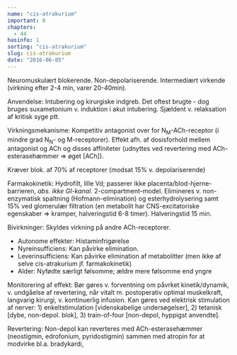 ```yaml
---
name: "cis-atrakurium"
important: 0
chapters:
  - 44
hasinfo: 1
sorting: "cis-atrakurium"
slug: cis-atrakurium
date: "2016-06-05"
---
```


Neuromuskulært blokerende. Non-depolariserende. Intermediært virkende (virkning
efter 2-4 min, varer 20-40min).

Anvendelse: Intubering og kirurgiske indgreb. Det oftest brugte - dog bruges
suxametonium v. induktion i akut intubering. Sjældent v. relaksation af kritisk
syge ptt.

Virkningsmekanisme: Kompetitiv antagonist over for N<sub>M</sub>-ACh-receptor (i
mindre grad N<sub>N</sub>- og M-receptorer). Effekt afh. af dosisforhold mellem
antagonist og ACh og disses affiniteter (udnyttes ved revertering med
ACh-esterasehæmmer => øget [ACh]).

Kræver blok. af 70% af receptorer (modsat 15% v. depolariserende)

Farmakokinetik: Hydrofilt, lille Vd; passerer ikke
placenta/blod-hjerne-barrieren, <em>abs. ikke GI-kanal</em>.
2-compartment-model. Elimineres v. non-enzymatisk spaltning
(Hofmann-elimination) og esterhydrolysering samt 15% ved glomerulær filtration
(en metabolit har CNS-excitatoriske egenskaber => kramper, halveringstid 6-8
timer). Halveringstid 15 min.

Bivirkninger: Skyldes virkning på andre ACh-receptorer. <ul><li>Autonome
effekter: Histaminfrigørelse</li><li>Nyreinsufficiens: Kan påvirke
elimination.</li><li>Leverinsufficiens: Kan påvirke elimination af metabolitter
(men ikke af selve cis-atrakurium jf. farmakokinetik)</li><li>Alder: Nyfødte
særligt følsomme; ældre mere følsomme end yngre</li></ul>

Monitorering af effekt: Bør gøres v. forventning om påvrket kinetik/dynamik, v.
undgåelse af revertering, når vitalt m. postoperativ optimal muskelkraft,
langvarig kirurgi, v. kontinuerlig infusion. Kan gøres ved elektrisk stimulation
af nerver: 1) enkeltstimulation [videnskabelige undersøgelser], 2) tetanisk
[dybe, non-depol. blok], 3) train-of-four [non-depol, hyppigst anvendte].

Revertering: Non-depol kan reverteres med ACh-esterasehæmmer (neostigmin,
edrofonium, pyridostigmin) sammen med atropin for at modvirke bl.a. bradykardi,
